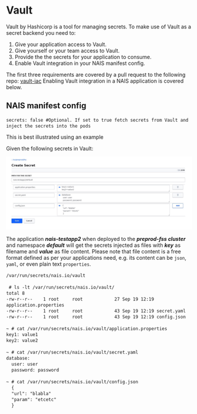 Vault
=====

Vault by Hashicorp is a tool for managing secrets. 
To make use of Vault as a secret backend you need to:

1. Give your application access to Vault.
2. Give yourself or your team access to Vault.
3. Provide the the secrets for your application to consume.
4. Enable Vault integration in your NAIS manifest config. 

The first three requirements are covered by a pull request to the following repo: [vault-iac](https://github.com/navikt/vault-iac/tree/master/terraform)
Enabling Vault integration in a NAIS application is covered below.

## NAIS manifest config

```
secrets: false #Optional. If set to true fetch secrets from Vault and inject the secrets into the pods
```

This is best illustrated using an example

Given the following secrets in Vault:

![example](_media/vault.jpg)

The application ***nais-testapp2*** when deployed to the ***preprod-fss cluster*** and namespace ***default*** will get the secrets injected as files with ***key*** as filename and ***value*** as file content.  Please note that file content is a free format defined as per your applications need, e.g. its content can be `json`, `yaml`, or even plain text `properties`.  

```
/var/run/secrets/nais.io/vault

 # ls -lt /var/run/secrets/nais.io/vault/
total 8
-rw-r--r--    1 root     root            27 Sep 19 12:19 application.properties
-rw-r--r--    1 root     root            43 Sep 19 12:19 secret.yaml
-rw-r--r--    1 root     root            43 Sep 19 12:19 config.json

~ # cat /var/run/secrets/nais.io/vault/application.properties 
key1: value1
key2: value2

~ # cat /var/run/secrets/nais.io/vault/secret.yaml 
database:
  user: user
  password: password

~ # cat /var/run/secrets/nais.io/vault/config.json 
  {
  "url": "blabla"
  "param": "etcetc"
  }

```





